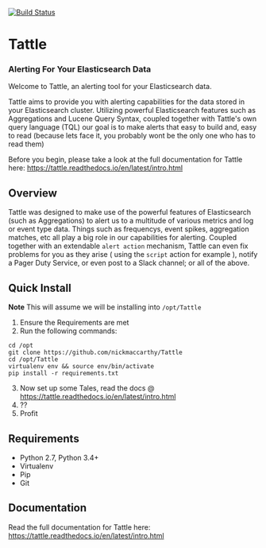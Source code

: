 [![Build Status](https://travis-ci.org/nickmaccarthy/Tattle.svg?branch=master)](https://travis-ci.org/nickmaccarthy/Tattle.svg?branch=master)

# Tattle
### Alerting For Your Elasticsearch Data 

Welcome to Tattle, an alerting tool for your Elasticsearch data.  

Tattle aims to provide you with alerting capabilities for the data stored in your Elasticsearch cluster.  Utilizing powerful Elasticsearch features such as Aggregations and Lucene Query Syntax, coupled together with Tattle's own query language (TQL) our goal is to make alerts that easy to build and, easy to read (because lets face it, you probably wont be the only one who has to read them)

Before you begin, please take a look at the full documentation for Tattle here:  https://tattle.readthedocs.io/en/latest/intro.html 

## Overview

Tattle was designed to make use of the powerful features of Elasticsearch (such as Aggregations) to alert us to a multitude of various metrics and log or event type data.  Things such as frequencys, event spikes, aggregation matches, etc all play a big role in our capabilities for alerting.  Coupled together with an extendable ``alert action`` mechanism, Tattle can even fix problems for you as they arise ( using the ``script`` action for example ), notify a Pager Duty Service, or even post to a Slack channel; or all of the above. 


## Quick Install
**Note** This will assume we will be installing into `/opt/Tattle`

1. Ensure the Requirements are met 
2. Run the following commands:
```
cd /opt
git clone https://github.com/nickmaccarthy/Tattle
cd /opt/Tattle
virtualenv env && source env/bin/activate
pip install -r requirements.txt
```
3. Now set up some Tales, read the docs @  https://tattle.readthedocs.io/en/latest/intro.html
4. ??
5. Profit 

## Requirements

* Python 2.7, Python 3.4+
* Virtualenv
* Pip
* Git

## Documentation

Read the full documentation for Tattle here:  https://tattle.readthedocs.io/en/latest/intro.html
